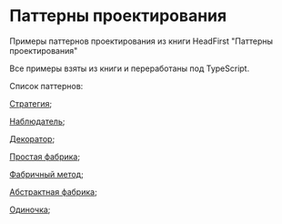 # Паттерны проектирования

Примеры паттернов проектирования из книги HeadFirst "Паттерны проектирования"

Все примеры взяты из книги и переработаны под TypeScript. 

Список паттернов:

[Стратегия](./strategy/index.ts);

[Наблюдатель](./observer/index.ts);

[Декоратор](./decorator/index.ts);

[Простая фабрика](./factory/simpleFactory/simpleFactory.ts);

[Фабричный метод](./factory/factoryMethod/factoryMethod.ts);

[Абстрактная фабрика](./factory/abstractFactory/abstractFactory.ts);

[Одиночка](./singleton/singleton.ts);